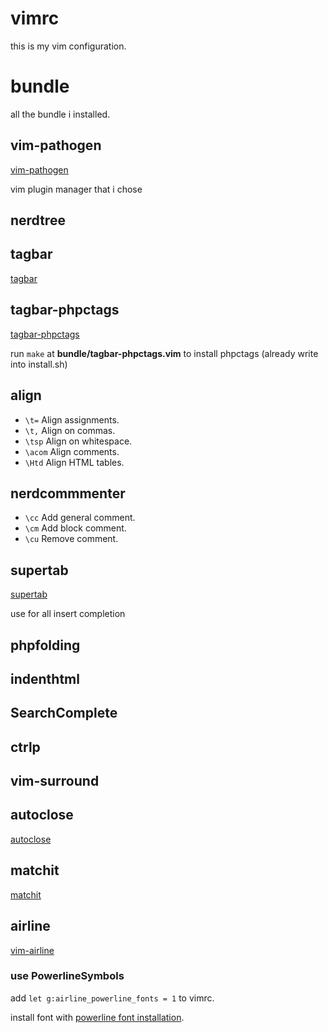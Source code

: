 # vimrc

this is my vim configuration.


# bundle

all the bundle i installed.

## vim-pathogen

[vim-pathogen](https://github.com/tpope/vim-pathogen)

vim plugin manager that i chose

## nerdtree

## tagbar

[tagbar](http://majutsushi.github.io/tagbar/)

## tagbar-phpctags

[tagbar-phpctags](https://github.com/vim-php/tagbar-phpctags.vim)

run ``make`` at **bundle/tagbar-phpctags.vim** to install phpctags (already write into install.sh)

## align

* ``\t=`` Align assignments.
* ``\t,`` Align on commas.
* ``\tsp`` Align on whitespace.
* ``\acom`` Align comments.
* ``\Htd`` Align HTML tables.

## nerdcommmenter

* ``\cc``  Add general comment.
* ``\cm``  Add block comment.
* ``\cu``  Remove comment.

## supertab

[supertab](https://github.com/ervandew/supertab)

use <tab> for all insert completion

## phpfolding

## indenthtml

## SearchComplete

## ctrlp

## vim-surround

## autoclose

[autoclose](https://github.com/Townk/vim-autoclose)

## matchit

[matchit](https://github.com/vim-scripts/matchit.zip)

## airline

[vim-airline](https://github.com/bling/vim-airline)

### use PowerlineSymbols

add `let g:airline_powerline_fonts = 1` to vimrc.

install font with [powerline font installation](https://powerline.readthedocs.org/en/latest/installation/linux.html#font-installation).
